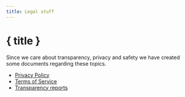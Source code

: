 ```yaml
---
title: Legal stuff
---
```


# { title }

Since we care about transparency, privacy and safety we have created some documents regarding these topics.

-   [Privacy Policy](/legal/privacy-policy)
-   [Terms of Service](/legal/tos)
-   [Transparency reports](https://github.com/ProjectSegfault/transparency/)
